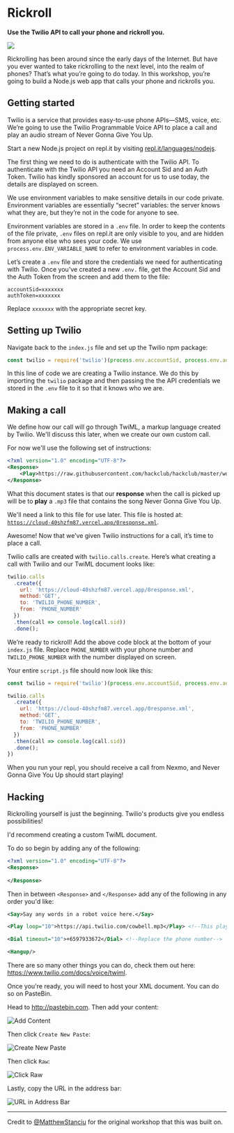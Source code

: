 # Rickroll

**Use the Twilio API to call your phone and rickroll you.**

[![](https://img.youtube.com/vi/dQw4w9WgXcQ/0.jpg)](https://www.youtube.com/watch?v=dQw4w9WgXcQ)

Rickrolling has been around since the early days of the Internet. But have you ever wanted to take rickrolling to the next level, into the realm of phones? That’s what you’re going to do today. In this workshop, you’re going to build a Node.js web app that calls your phone and rickrolls you.

## Getting started

Twilio is a service that provides easy-to-use phone APIs—SMS, voice, etc. We’re going to use the Twilio Programmable Voice API to place a call and play an audio stream of Never Gonna Give You Up.

Start a new Node.js project on repl.it by visiting [repl.it/languages/nodejs](https://repl.it/languages/nodejs).

The first thing we need to do is authenticate with the Twilio API. To authenticate with the Twilio API you need an Account Sid and an Auth Token. Twilio has kindly sponsored an account for us to use today, the details are displayed on screen.

We use environment variables to make sensitive details in our code private. Environment variables are essentially “secret” variables: the server knows what they are, but they’re not in the code for anyone to see.

Environment variables are stored in a `.env` file. In order to keep the contents of the file private, `.env` files on repl.it are only visible to you, and are hidden from anyone else who sees your code. We use `process.env.ENV_VARIABLE_NAME` to refer to environment variables in code.

Let’s create a `.env` file and store the credentials we need for authenticating with Twilio. Once you’ve created a new `.env.` file, get the Account Sid and the Auth Token from the screen and add them to the file:

```
accountSid=xxxxxxx
authToken=xxxxxxx
```

Replace `xxxxxxx` with the appropriate secret key.

## Setting up Twilio

Navigate back to the `index.js` file and set up the Twilio npm package:

```js
const twilio = require('twilio')(process.env.accountSid, process.env.authToken);
```

In this line of code we are creating a Twilio instance. We do this by importing the `twilio` package and then passing the the API credentials we stored in the `.env` file to it so that it knows who we are.

## Making a call

We define how our call will go through TwiML, a markup language created by Twilio. We'll discuss this later, when we create our own custom call. 

For now we'll use the following set of instructions:

```xml
<?xml version="1.0" encoding="UTF-8"?>
<Response>
    <Play>https://raw.githubusercontent.com/hackclub/hackclub/master/workshops/rick_roll/never-gonna-give-you-up.mp3</Play>
</Response>
```

What this document states is that our **response** when the call is picked up will be to **play** a `.mp3` file that contains the song Never Gonna Give You Up. 

We'll need a link to this file for use later. This file is hosted at: [`https://cloud-40shzfm87.vercel.app/0response.xml`](https://cloud-40shzfm87.vercel.app/0response.xml).

Awesome! Now that we’ve given Twilio instructions for a call, it’s time to place a call.

Twilio calls are created with `twilio.calls.create`. Here’s what creating a call with Twilio and our TwiML document looks like:

```js
twilio.calls
  .create({
    url: 'https://cloud-40shzfm87.vercel.app/0response.xml',
    method:'GET',
    to: 'TWILIO_PHONE_NUMBER',
    from: 'PHONE_NUMBER'
  })
  .then(call => console.log(call.sid))
  .done();
```

We’re ready to rickroll! Add the above code block at the bottom of your `index.js` file. Replace `PHONE_NUMBER` with your phone number and `TWILIO_PHONE_NUMBER` with the number displayed on screen.

Your entire `script.js` file should now look like this:

```js
const twilio = require('twilio')(process.env.accountSid, process.env.authToken);

twilio.calls
  .create({
    url: 'https://cloud-40shzfm87.vercel.app/0response.xml',
    method:'GET',
    to: 'TWILIO_PHONE_NUMBER',
    from: 'PHONE_NUMBER'
  })
  .then(call => console.log(call.sid))
  .done();
})
```

When you run your repl, you should receive a call from Nexmo, and Never Gonna Give You Up should start playing!

## Hacking

Rickrolling yourself is just the beginning. Twilio's products give you endless possibilities! 

I'd recommend creating a custom TwiML document.

To do so begin by adding any of the following:

```xml
<?xml version="1.0" encoding="UTF-8"?>
<Response>
    
</Response>
```

Then in between `<Response>` and `</Response>` add any of the following in any order you'd like:

```xml
<Say>Say any words in a robot voice here.</Say>
```

```xml
<Play loop="10">https://api.twilio.com/cowbell.mp3</Play> <!--This plays the cowbell sound 10 times. To change the sound replace: https://api.twilio.com/cowbell.mp3. To change the amount of times replace: 10.-->
```

```xml
<Dial timeout="10">+6597933672</Dial> <!--Replace the phone number-->
```

```xml
<Hangup/>
```

There are so many other things you can do, check them out here: https://www.twilio.com/docs/voice/twiml.

Once you're ready, you will need to host your XML document. You can do so on PasteBin.

Head to http://pastebin.com. Then add your content:

![Add Content](https://cloud-3q1u8g9dk.vercel.app/3screenshot_2021-02-14_at_4.04.14_pm.png)

Then click `Create New Paste`:

![Create New Paste](https://cloud-3q1u8g9dk.vercel.app/1screenshot_2021-02-14_at_4.04.21_pm.png)

Then click `Raw`:

![Click Raw](https://cloud-3q1u8g9dk.vercel.app/0screenshot_2021-02-14_at_4.04.31_pm.png)

Lastly, copy the URL in the address bar:

![URL in Address Bar](https://cloud-3q1u8g9dk.vercel.app/2screenshot_2021-02-14_at_4.04.44_pm.png)

----

Credit to [@MatthewStanciu](https://github.com/MatthewStanciu) for the original workshop that this was built on.
